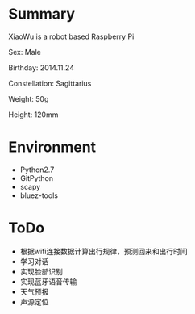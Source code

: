 # Summary

XiaoWu is a robot based Raspberry Pi

Sex: Male

Birthday: 2014.11.24

Constellation: Sagittarius

Weight: 50g

Height: 120mm


# Environment

* Python2.7
* GitPython
* scapy
* bluez-tools

# ToDo

* 根据wifi连接数据计算出行规律，预测回来和出行时间
* 学习对话
* 实现脸部识别
* 实现蓝牙语音传输
* 天气预报
* 声源定位
